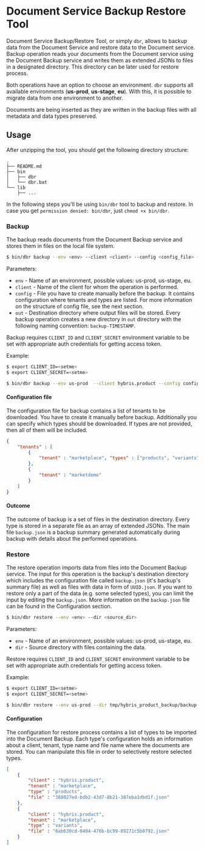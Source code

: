 # Document Service Backup Restore Tool

Document Service Backup/Restore Tool, or simply `dbr`, allows to backup data from the Document Service 
and restore data to the Document service. Backup operation reads your documents from the Document service
using the Document Backup service and writes them as extended JSONs to files in a designated directory. 
This directory can be later used for restore process.
  
Both operations have an option to choose an environment. `dbr` supports all available environments 
(__us-prod__, __us-stage__, __eu__). With this, it is possible to migrate data from one environment to another.
     
Documents are being inserted as they are written in the backup files with all metadata and data types preserved. 

## Usage

After unzipping the tool, you should get the following directory structure: 

```
.
├── README.md
├── bin
│   ├── dbr
│   └── dbr.bat
└── lib
    ├── ...
```

In the following steps you'll be using `bin/dbr` tool to backup and restore.
In case you get `permission denied: bin/dbr`, just `chmod +x bin/dbr`. 

### Backup

The backup reads documents from the Document Backup service and stores them in files on the local file system.

``` bash
$ bin/dbr backup --env <env> --client <client> --config <config_file> --out <destination_dir>
```

Parameters: 
 
-	`env` - Name of an environment, possible values: us-prod, us-stage, eu.
-	`client` - Name of the client for whom the operation is performed.
-	`config` - File you have to create manually before the backup. It contains configuration where tenants and types are listed. For more information on the structure of config file, see the next section.
-	`out` - Destination directory where output files will be stored. Every backup operation creates a new directory in `out` directory with the following naming convention: `backup-TIMESTAMP`.

Backup requires `CLIENT_ID` and `CLIENT_SECRET` environment variable to be set with appropriate auth credentials for getting access token.

Example:

``` bash
$ export CLIENT_ID=<setme>
$ export CLIENT_SECRET=<setme>

$ bin/dbr backup --env us-prod  --client hybris.product --config config.json --out tmp/hybris_product_backup
```

#### Configuration file

The configuration file for backup contains a list of tenants to be downloaded. You have to create it manually before backup. 
Additionally you can specify which types should be downloaded. If types are not provided, then all of them will be included.


``` json
{
	"tenants" : [
		{
			"tenant" : "marketplace", "types" : ["products", "variants"]
		},
		{
			"tenant" : "marketdemo" 
		}
	]
}
```

#### Outcome 

The outcome of backup is a set of files in the destination directory. Every type is stored in a separate file as an array of extended JSONs. 
The main file `backup.json` is a backup summary generated automatically during backup with details about the performed operations.  

### Restore

The restore operation imports data from files into the Document Backup service. The input for this operation is 
the backup's destination directory which includes the configuration file called `backup.json` (it's backup's summary file) 
as well as files with data in form of `UUID.json`. 
If you want to restore only a part of the data (e.g. some selected types), you can limit the input by editing the `backup.json`. 
More information on the `backup.json` file can be found in the Configuration section.

``` bash
$ bin/dbr restore --env <env> --dir <source_dir>
```

Parameters: 
 
-	`env` - Name of an environment, possible values: us-prod, us-stage, eu.
-	`dir` - Source directory with files containing the data. 

Restore requires `CLIENT_ID` and `CLIENT_SECRET` environment variable to be set with appropriate auth credentials for getting access token.

Example:

``` bash
$ export CLIENT_ID=<setme>
$ export CLIENT_SECRET=<setme>

$ bin/dbr restore --env us-prod --dir tmp/hybris_product_backup/backup-1488551648
```

#### Configuration

The configuration for restore process contains a list of types to be imported into the Document Backup. 
Each type's configuration holds an information about a client, tenant, type name and file name where the documents are stored.
You can manipulate this file in order to selectively restore selected types.

``` json
[
    {
        "client" : "hybris.product",
        "tenant" : "marketplace",
        "type" : "products",
        "file" : "388027ed-bdb2-43d7-8b21-387eba1dbd1f.json"
    },
    {
        "client" : "hybris.product",
        "tenant" : "marketplace",
        "type" : "variants",
        "file" : "6ab630cd-0404-476b-bc99-89271c5b0792.json"
    }
]
````
